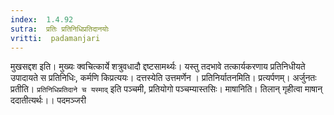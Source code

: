 ```yaml
---
index:  1.4.92
sutra:  प्रतिः प्रतिनिधिप्रतिदानयोः
vritti:  padamanjari
---
```


मुखसद्दश इति। मुख्यः क्वचित्कार्ये शत्रुवधादौ द्दष्टसामर्थ्यः। यस्तु तदभावे तत्कार्यकरणाय प्रतिनिधीयते उपादायते स प्रतिनिधिः, कर्मणि किप्रत्ययः। दत्तस्येति उत्तमर्णेन । प्रतिनिर्यातनमिति। प्रत्यर्पणम्। अर्जुनतः प्रतीति। `प्रतिनिधिप्रतिदाने च यस्माद्` इति पञ्चमी, प्रतियोगो पञ्चम्यास्तसिः। माषानिति। तिलान् गृहीत्वा माषान् ददातीत्यर्थः।।
पदमञ्जरी

